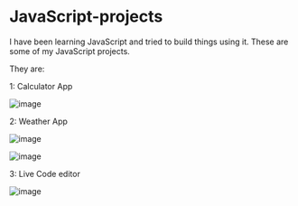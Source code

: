 # JavaScript-projects
I have been learning JavaScript and tried to build things using it. These are some of my JavaScript projects.

They are:

1: Calculator App

![image](https://github.com/BhavanaThedla/JavaScript-projects/assets/124247602/746b0812-3c1a-4b3c-98ae-baf521694fff)

2: Weather App

![image](https://github.com/BhavanaThedla/JavaScript-projects/assets/124247602/f1c6d33f-d0bc-4a0d-b880-5d4772a6b8d1)

![image](https://github.com/BhavanaThedla/JavaScript-projects/assets/124247602/058563ad-8fca-4906-93f4-1d875fa47034)

3: Live Code editor

![image](https://github.com/BhavanaThedla/JavaScript-projects/assets/124247602/029aa648-58c1-48a4-8cd6-94ac8d6edf66)






